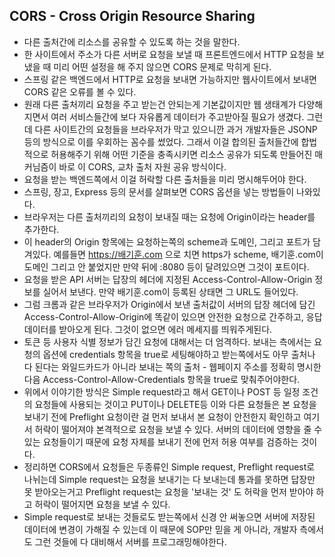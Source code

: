 ## CORS - Cross Origin Resource Sharing
 - 다른 출처간에 리소스를 공유할 수 있도록 하는 것을 말한다.
 - 한 사이트에서 주소가 다른 서버로 요청을 보낼 때 프론트엔드에서 HTTP 요청을 보냈을 때 미리 어떤 설정을 해 주지 않으면 CORS 문제로 막히게 된다.
 - 스프링 같은 백엔드에서 HTTP로 요청을 보내면 가능하지만 웹사이트에서 보내면 CORS 같은 오류를 볼 수 있다.
 - 원래 다른 출처끼리 요청을 주고 받는건 안되는게 기본값이지만 웹 생태계가 다양해지면서 여러 서비스들간에 보다 자유롭게 데이터가 주고받아질 필요가 생겼다. 그런데 다른 사이트간의 요청들을 브라우저가 막고 있으니깐 과거 개발자들은 JSONP등의 방식으로 이를 우회하는 꼼수를 썼었다. 그래서 이걸 합의된 출처들간에 합법적으로 허용해주기 위해 어떤 기준을 충족시키면 리소스 공유가 되도록 만들어진 매커님즘이 바로 이 CORS, 교차 출처 자원 공유 방식이다. 
 - 요청을 받는 백엔드쪽에서 이걸 허락할 다른 출처들을 미리 명시해두어야 한다.
 - 스프링, 장고, Express 등의 문서를 살펴보면 CORS 옵션을 넣는 방법들이 나와있다.
 - 브라우저는 다른 출처끼리의 요청이 보내질 때는 요청에 Origin이라는 header를 추가한다.
 - 이 header의 Origin 항목에는 요청하는쪽의 scheme과 도메인, 그리고 포트가 담겨있다. 예를들면 https://배기훈.com 으로 치면 https가 scheme, 배기훈.com이 도메인 그리고 안 붙었지만 만약 뒤에 :8080 등이 달려있으면 그것이 포트이다.
 - 요청을 받은 API 서버는 답장의 헤더에 지정된 Access-Control-Allow-Origin 정보를 실어서 보낸다. 만약 배기훈.com이 등록된 상태면 그 URL도 들어있다.
 - 그럼 크롬과 같은 브라우저가 Origin에서 보낸 출처값이 서버의 답장 헤더에 담긴 Access-Control-Allow-Origin에 똑같이 있으면 안전한 요청으로 간주하고, 응답 데이터를 받아오게 된다. 그것이 없으면 에러 메세지를 띄워주게된다.
 - 토큰 등 사용자 식별 정보가 담긴 요청에 대해서는 더 엄격하다. 보내는 측에서는 요청의 옵션에 credentials 항목을 true로 세팅해야하고 받는쪽에서도 아무 출처나 다 된다는 와일드카드가 아니라 보내는 쪽의 출처 - 웹페이지 주소를 정확히 명시한 다음 Access-Control-Allow-Credentials 항목을 true로 맞춰주어야한다.
  - 위에서 이야기한 방식은 Simple request라고 해서 GET이나 POST 등 일정 조건의 요청들에 사용되는 것이고 PUT이나 DELETE등 이와 다른 요청들은 본 요청을 보내기 전에 Preflight 요청이란 걸 먼저 보내서 본 요청이 안전한지 확인하고 여기서 허락이 떨어져야 본격적으로 요청을 보낼 수 있다. 서버의 데이터에 영향을 줄 수 있는 요청들이기 때문에 요청 자체를 보내기 전에 먼저 허용 여부를 검증하는 것이다.
 - 정리하면 CORS에서 요청들은 두종류인 Simple request, Preflight request로 나뉘는데 Simple request는 요청을 보내기는 다 보내는데 통과를 못하면 답장만 못 받아오는거고 Preflight request는 요청을 '보내는 것' 도 허락을 먼저 받아야 하고 허락이 떨어지면 요청을 보낼 수 있다. 
 - Simple request로 보내는 것들로도 받는쪽에서 신경 안 써놓으면 서버에 저장된 데이터에 변경이 가해질 수 있는데 이 때문에 SOP만 믿을 게 아니라, 개발자 측에서도 그런 것들에 다 대비해서 서버를 프로그래밍해야한다.







